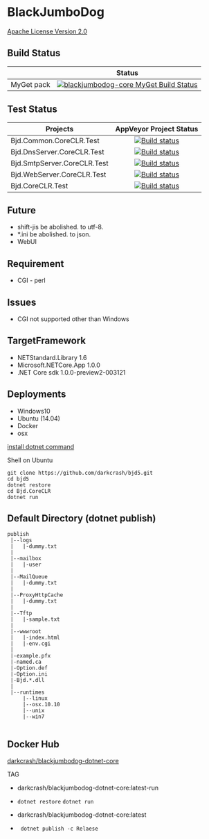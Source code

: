BlackJumboDog
=============

[Apache License Version 2.0](LICENSE)

## Build Status

|   | Status |
|---|:-----:|
|MyGet pack|[![blackjumbodog-core MyGet Build Status](https://www.myget.org/BuildSource/Badge/blackjumbodog-core?identifier=d28a64e2-3864-4cb0-b9b5-cf1a83cc77e8)](https://www.myget.org/)|

## Test Status

| Projects | AppVeyor Project Status |
|---|:-----:|
|Bjd.Common.CoreCLR.Test|[![Build status](https://ci.appveyor.com/api/projects/status/p8i96er4tg3j8fbd?svg=true)](https://ci.appveyor.com/project/darkcrash/bjd5)|
|Bjd.DnsServer.CoreCLR.Test|[![Build status](https://ci.appveyor.com/api/projects/status/xwv7m92c86qb3c85?svg=true)](https://ci.appveyor.com/project/darkcrash/bjd5-3cwig)|
|Bjd.SmtpServer.CoreCLR.Test|[![Build status](https://ci.appveyor.com/api/projects/status/hv9pu705wpb5l7ri?svg=true)](https://ci.appveyor.com/project/darkcrash/bjd5-qqab7)|
|Bjd.WebServer.CoreCLR.Test|[![Build status](https://ci.appveyor.com/api/projects/status/8769awquopw95l59?svg=true)](https://ci.appveyor.com/project/darkcrash/bjd5-qhoq4)|
|Bjd.CoreCLR.Test|[![Build status](https://ci.appveyor.com/api/projects/status/by5u3anq3g2gjb05?svg=true)](https://ci.appveyor.com/project/darkcrash/bjd5-p6o91)|

## Future
* shift-jis be abolished. to utf-8.
* *.ini be abolished. to json.
* WebUI

## Requirement

* CGI - perl 


## Issues

* CGI not supported other than Windows


## TargetFramework
* NETStandard.Library 1.6
* Microsoft.NETCore.App 1.0.0
* .NET Core sdk 1.0.0-preview2-003121

## Deployments
* Windows10
* Ubuntu (14.04)
* Docker
* osx


[install dotnet command](https://www.microsoft.com/net/core)

Shell on Ubuntu
```Bash:
git clone https://github.com/darkcrash/bjd5.git
cd bjd5
dotnet restore
cd Bjd.CoreCLR
dotnet run
```

## Default Directory (dotnet publish)
```
publish
 |--logs
 |   |-dummy.txt
 |
 |--mailbox
 |   |-user
 |
 |--MailQueue
 |   |-dummy.txt
 |
 |--ProxyHttpCache
 |   |-dummy.txt
 |
 |--Tftp
 |   |-sample.txt
 |
 |--wwwroot
 |   |-index.html
 |   |-env.cgi
 |
 |-example.pfx
 |-named.ca
 |-Option.def
 |-Option.ini
 |-Bjd.*.dll
 |
 |--runtimes
     |--linux
     |--osx.10.10
     |--unix
     |--win7


```

## Docker Hub

[darkcrash/blackjumbodog-dotnet-core](https://hub.docker.com/r/darkcrash/blackjumbodog-dotnet-core/)


TAG

* darkcrash/blackjumbodog-dotnet-core:latest-run
 * ` dotnet restore ` ` dotnet run `

* darkcrash/blackjumbodog-dotnet-core:latest
 * ` dotnet publish -c Relaese`


